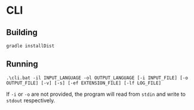 # CLI

## Building

```
gradle installDist
```

## Running

```
.\cli.bat -il INPUT_LANGUAGE -ol OUTPUT_LANGUAGE [-i INPUT_FILE] [-o OUTPUT_FILE] [-v] [-s] [-ef EXTENSION_FILE] [-lf LOG_FILE]
```

If ```-i``` or ```-o``` are not provided, the program will read from ```stdin``` and write to ```stdout``` respectively.
